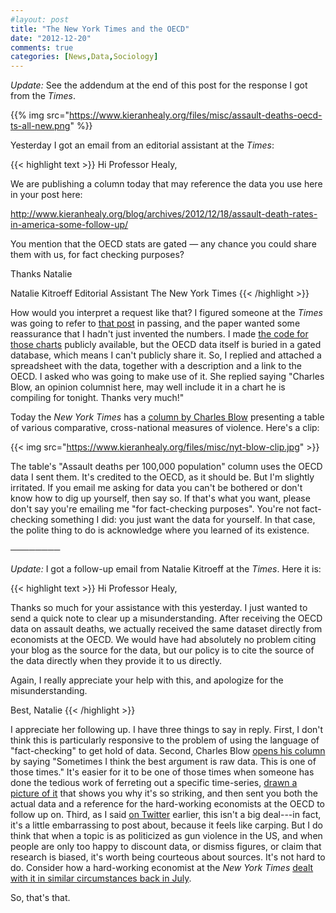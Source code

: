 ```yaml
---
#layout: post
title: "The New York Times and the OECD"
date: "2012-12-20"
comments: true
categories: [News,Data,Sociology]
---
```


*Update:* See the addendum at the end of this post for the response I got from the *Times*. 

{{% img src="https://www.kieranhealy.org/files/misc/assault-deaths-oecd-ts-all-new.png" %}}

Yesterday I got an email from an editorial assistant at the _Times_: 

{{< highlight text >}}
Hi Professor Healy,

We are publishing a column today that may 
reference the data you use here in your post here:

http://www.kieranhealy.org/blog/archives/2012/12/18/assault-death-rates-in-america-some-follow-up/

You mention that the OECD stats are gated — 
any chance you could share them with us, 
for fact checking purposes?

Thanks
Natalie

Natalie Kitroeff
Editorial Assistant
The New York Times
{{< /highlight >}}

How would you interpret a request like that? I figured someone at the *Times* was going to refer to [that post](http://www.kieranhealy.org/blog/archives/2012/12/18/assault-death-rates-in-america-some-follow-up/) in passing, and the paper wanted some reassurance that I hadn't just invented the numbers. I made [the code for those charts](https://github.com/kjhealy/assault-deaths) publicly available, but the OECD data itself is buried in a gated database, which means I can't publicly share it. So, I replied and attached a spreadsheet with the data, together with a description and a link to the OECD. I asked who was going to make use of it. She  replied saying "Charles Blow, an opinion columnist here, may well include it in a chart he is compiling for tonight. Thanks very much!"

Today the *New York Times* has a [column by Charles Blow](http://www.nytimes.com/2012/12/20/opinion/blow-on-guns-america-stands-out.html) presenting a table of various comparative, cross-national measures of violence. Here's a clip:

{{< img src="https://www.kieranhealy.org/files/misc/nyt-blow-clip.jpg" >}}

The table's "Assault deaths per 100,000 population" column uses the OECD data I sent them. It's credited to the OECD, as it should be. But I'm slightly irritated. If you email me asking for data you can't be bothered or don't know how to dig up yourself, then say so. If that's what you want, please don't say you're emailing me "for fact-checking purposes". You're not fact-checking something I did: you just want the data for yourself. In that case, the polite thing to do is acknowledge where you learned of its existence. 

&#9472;&#9472;&#9472;&#9472;&#9472;&#9472;&#9472;&#9472;

*Update:* I got a follow-up email from Natalie Kitroeff at the *Times*. Here it is: 

{{< highlight text >}}
Hi Professor Healy, 

Thanks so much for your assistance with this yesterday. 
I just wanted to send a quick note to clear up a 
misunderstanding. After receiving the OECD data on assault 
deaths, we actually received the same dataset directly 
from economists at the OECD. We would have had absolutely 
no problem citing your blog as the source for the data, 
but our policy is to cite the source of the data directly 
when they provide it to us directly. 

Again, I really appreciate your help with this, 
and apologize for the misunderstanding. 

Best,
Natalie
{{< /highlight >}}

I appreciate her following up. I have three things to say in reply. First, I don't think this is particularly responsive to the problem of using the language of "fact-checking" to get hold of data. Second, Charles Blow [opens his column](http://www.nytimes.com/2012/12/20/opinion/blow-on-guns-america-stands-out.html) by saying "Sometimes I think the best argument is raw data. This is one of those times." It's easier for it to be one of those times when someone has done the tedious work of ferreting out a specific time-series, [drawn a picture of it](http://www.kieranhealy.org/blog/archives/2012/12/18/assault-death-rates-in-america-some-follow-up/) that shows you why it's so striking, and then sent you both the actual data and a reference for the hard-working economists at the OECD to follow up on. Third, as I said [on Twitter](https://twitter.com/kjhealy/status/281821973301055490) earlier, this isn't a big deal---in fact, it's a little embarrassing to post about, because it feels like carping. But I do think that when a topic is as politicized as gun violence in the US, and when people are only too happy to discount data, or dismiss figures, or claim that research is biased, it's worth being courteous about sources. It's not hard to do. Consider how a hard-working economist at the *New York Times* [dealt with it in similar circumstances back in July](http://krugman.blogs.nytimes.com/2012/07/22/america-is-a-violent-country/).

So, that's that. 
